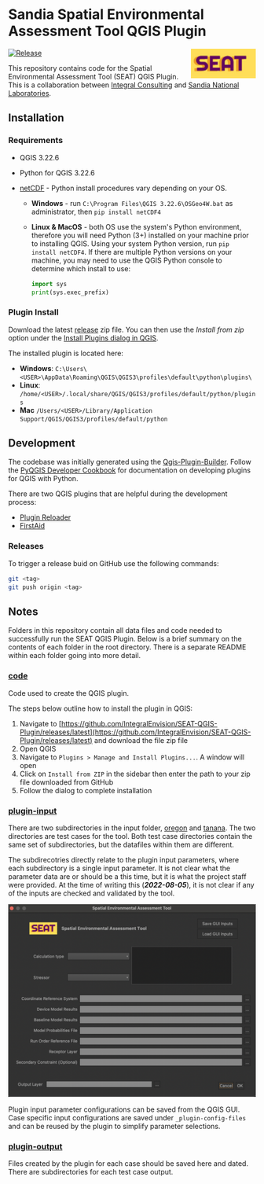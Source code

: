 # Sandia Spatial Environmental Assessment Tool QGIS Plugin

<a href='https://github.com/IntegralEnvision/SEAT-QGIS-Plugin'><img src='code/icon.png' align="right" height="60" /></a>

[![Release](https://github.com/IntegralEnvision/seat-qgis-plugin/actions/workflows/zip_release.yaml/badge.svg?event=release)](https://github.com/IntegralEnvision/seat-qgis-plugin/actions/workflows/zip_release.yaml)

This repository contains code for the Spatial Environmental Assessment Tool (SEAT) QGIS Plugin. This is a collaboration between [Integral Consulting](https://integral-corp.com) and [Sandia National Laboratories](https://www.sandia.gov/).

## Installation

### Requirements

- QGIS 3.22.6
- Python for QGIS 3.22.6
- [netCDF](https://github.com/Unidata/netcdf4-python) - Python install procedures vary depending on your OS.

  - **Windows** - run `C:\Program Files\QGIS 3.22.6\OSGeo4W.bat` as administrator, then `pip install netCDF4`
  - **Linux & MacOS** - both OS use the system's Python environment, therefore you will need Python (3+) installed on your machine prior to installing QGIS. Using your system Python version, run `pip install netCDF4`. If there are multiple Python versions on your machine, you may need to use the QGIS Python console to determine which install to use:

    ```python
    import sys
    print(sys.exec_prefix)
    ```

### Plugin Install

Download the latest [release](https://github.com/IntegralEnvision/SEAT-QGIS-Plugin/releases/latest) zip file. You can then use the _Install from zip_ option under the [Install Plugins dialog in QGIS](https://docs.qgis.org/3.22/en/docs/training_manual/qgis_plugins/fetching_plugins.html).

The installed plugin is located here:

- **Windows**: `C:\Users\<USER>\AppData\Roaming\QGIS\QGIS3\profiles\default\python\plugins\`
- **Linux**: `/home/<USER>/.local/share/QGIS/QGIS3/profiles/default/python/plugins`
- **Mac** `/Users/<USER>/Library/Application Support/QGIS/QGIS3/profiles/default/python`

## Development

The codebase was initially generated using the [Qgis-Plugin-Builder](https://g-sherman.github.io/Qgis-Plugin-Builder/). Follow the [PyQGIS Developer Cookbook](https://docs.qgis.org/testing/en/docs/pyqgis_developer_cookbook/index.html) for documentation on developing plugins for QGIS with Python.

There are two QGIS plugins that are helpful during the development process:

- [Plugin Reloader](https://plugins.qgis.org/plugins/plugin_reloader/)
- [FirstAid](https://plugins.qgis.org/plugins/firstaid/)

### Releases

To trigger a release buid on GitHub use the following commands:

```bash
git <tag>
git push origin <tag>
```

## Notes

Folders in this repository contain all data files and code needed to successfully run the SEAT QGIS Plugin. Below is a brief summary on the contents of each folder in the root directory. There is a separate README within each folder going into more detail.

### [code](./code/)

Code used to create the QGIS plugin.

The steps below outline how to install the plugin in QGIS:

1. Navigate to [https://github.com/IntegralEnvision/SEAT-QGIS-Plugin/releases/latest](https://github.com/IntegralEnvision/SEAT-QGIS-Plugin/releases/latest) and download the file zip file
1. Open QGIS
1. Navigate to `Plugins > Manage and Install Plugins...`. A window will open
1. Click on `Install from ZIP` in the sidebar then enter the path to your zip file downloaded from GitHub
1. Follow the dialog to complete installation

### [plugin-input](./plugin-input)

There are two subdirectories in the input folder, [oregon](./plugin-input/oregon) and [tanana](./plugin-input/tanana). The two directories are test cases for the tool. Both test case directories contain the same set of subdirectories, but the datafiles within them are different.

The subdirecotries directly relate to the plugin input parameters, where each subdirectory is a single input parameter. It is not clear what the parameter data are or should be a this time, but it is what the project staff were provided. At the time of writing this (**_2022-08-05_**), it is not clear if any of the inputs are checked and validated by the tool.

![GUI](./resources/GUI.png)

Plugin input parameter configurations can be saved from the QGIS GUI. Case specific input configurations are saved under `_plugin-config-files` and can be reused by the plugin to simplify parameter selections.

### [plugin-output](./plugin-output)

Files created by the plugin for each case should be saved here and dated. There are subdirectories for each test case output.
